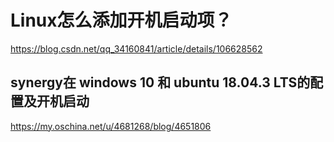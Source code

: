 # Linux怎么添加开机启动项？

https://blog.csdn.net/qq_34160841/article/details/106628562



## synergy在 windows 10 和 ubuntu 18.04.3 LTS的配置及开机启动

https://my.oschina.net/u/4681268/blog/4651806